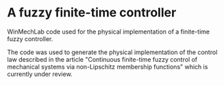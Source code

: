# A fuzzy finite-time controller
WinMechLab code used for the physical implementation of a finite-time fuzzy controller.

The code was used to generate the physical implementation of the control law described in the article "Continuous finite-time fuzzy control of mechanical systems via non-Lipschitz membership functions" which is currently under review.
